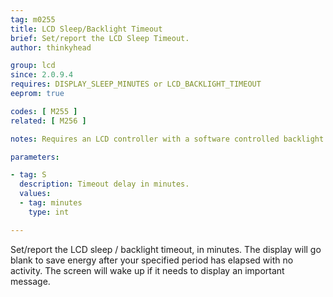 ```yaml
---
tag: m0255
title: LCD Sleep/Backlight Timeout
brief: Set/report the LCD Sleep Timeout.
author: thinkyhead

group: lcd
since: 2.0.9.4
requires: DISPLAY_SLEEP_MINUTES or LCD_BACKLIGHT_TIMEOUT
eeprom: true

codes: [ M255 ]
related: [ M256 ]

notes: Requires an LCD controller with a software controlled backlight or sleep function.

parameters:

- tag: S
  description: Timeout delay in minutes.
  values:
  - tag: minutes
    type: int

---
```


Set/report the LCD sleep / backlight timeout, in minutes. The display will go blank to save energy after your specified period has elapsed with no activity. The screen will wake up if it needs to display an important message.
